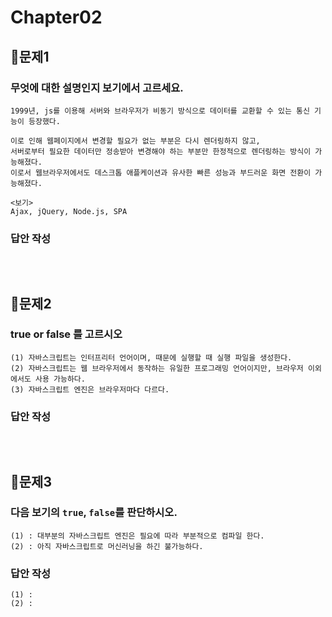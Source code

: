 # Chapter02
## 📌문제1
### 무엇에 대한 설명인지 보기에서 고르세요.
```
1999년, js를 이용해 서버와 브라우저가 비동기 방식으로 데이터를 교환할 수 있는 통신 기능이 등장했다.

이로 인해 웹페이지에서 변경할 필요가 없는 부분은 다시 렌더링하지 않고,
서버로부터 필요한 데이터만 정송받아 변경해야 하는 부분만 한정적으로 렌더링하는 방식이 가능해졌다.
이로서 웹브라우저에서도 데스크톱 애플케이션과 유사한 빠른 성능과 부드러운 화면 전환이 가능해졌다.
```
```
<보기>
Ajax, jQuery, Node.js, SPA
```
### 답안 작성
```
```

<br>

## 📌문제2
### true or false 를 고르시오
```
(1) 자바스크립트는 인터프리터 언어이며, 때문에 실행할 때 실행 파일을 생성한다. 
(2) 자바스크립트는 웹 브라우저에서 동작하는 유일한 프로그래밍 언어이지만, 브라우저 이외에서도 사용 가능하다.  
(3) 자바스크립트 엔진은 브라우저마다 다르다.
```
### 답안 작성
```
```

<br>

## 📌문제3
### 다음 보기의 `true`, `false`를 판단하시오.
```
(1) : 대부분의 자바스크립트 엔진은 필요에 따라 부분적으로 컴파일 한다.
(2) : 아직 자바스크립트로 머신러닝을 하긴 불가능하다.
```
### 답안 작성
```
(1) : 
(2) : 
```

<br>
